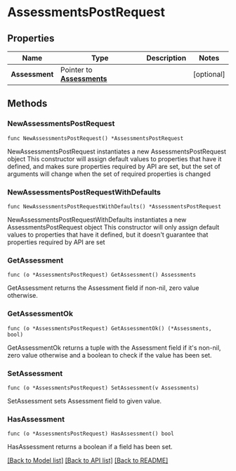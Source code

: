 # AssessmentsPostRequest

## Properties

Name | Type | Description | Notes
------------ | ------------- | ------------- | -------------
**Assessment** | Pointer to [**Assessments**](Assessments.md) |  | [optional] 

## Methods

### NewAssessmentsPostRequest

`func NewAssessmentsPostRequest() *AssessmentsPostRequest`

NewAssessmentsPostRequest instantiates a new AssessmentsPostRequest object
This constructor will assign default values to properties that have it defined,
and makes sure properties required by API are set, but the set of arguments
will change when the set of required properties is changed

### NewAssessmentsPostRequestWithDefaults

`func NewAssessmentsPostRequestWithDefaults() *AssessmentsPostRequest`

NewAssessmentsPostRequestWithDefaults instantiates a new AssessmentsPostRequest object
This constructor will only assign default values to properties that have it defined,
but it doesn't guarantee that properties required by API are set

### GetAssessment

`func (o *AssessmentsPostRequest) GetAssessment() Assessments`

GetAssessment returns the Assessment field if non-nil, zero value otherwise.

### GetAssessmentOk

`func (o *AssessmentsPostRequest) GetAssessmentOk() (*Assessments, bool)`

GetAssessmentOk returns a tuple with the Assessment field if it's non-nil, zero value otherwise
and a boolean to check if the value has been set.

### SetAssessment

`func (o *AssessmentsPostRequest) SetAssessment(v Assessments)`

SetAssessment sets Assessment field to given value.

### HasAssessment

`func (o *AssessmentsPostRequest) HasAssessment() bool`

HasAssessment returns a boolean if a field has been set.


[[Back to Model list]](../README.md#documentation-for-models) [[Back to API list]](../README.md#documentation-for-api-endpoints) [[Back to README]](../README.md)


